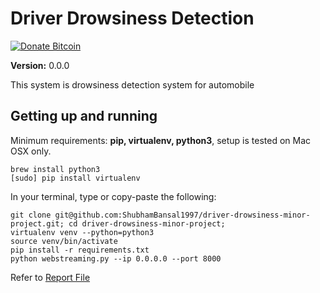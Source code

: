 Driver Drowsiness Detection 
==============================

[![Donate Bitcoin](https://en.cryptobadges.io/badge/small/bc1qysxlz0p9nlcyndeysqltdhelwpdhurglgxz96x)](https://en.cryptobadges.io/donate/bc1qysxlz0p9nlcyndeysqltdhelwpdhurglgxz96x)


__Version:__ 0.0.0

This system is drowsiness detection system for automobile

## Getting up and running

Minimum requirements: **pip, virtualenv, python3**, setup is tested on Mac OSX only.

```
brew install python3
[sudo] pip install virtualenv
```


In your terminal, type or copy-paste the following:

    git clone git@github.com:ShubhamBansal1997/driver-drowsiness-minor-project.git; cd driver-drowsiness-minor-project;
    virtualenv venv --python=python3
    source venv/bin/activate
    pip install -r requirements.txt
    python webstreaming.py --ip 0.0.0.0 --port 8000

Refer to [Report File][report]

[report]: http://github.com/ShubhamBansal1997/driver-drowsiness-minor-project/tree/master/1.pdf
